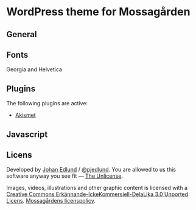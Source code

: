 # WordPress theme for Mossagården

## General

## Fonts

Georgia and Helvetica

## Plugins
The following plugins are active:

* [Akismet](http://akismet.com/)

## Javascript

## Licens

Developed by [Johan Edlund](https://edlunddesign.com/) / [@pjedlund](https://twitter.com/pjedlund/). You are allowed to us this software anyway you see fit — [The Unlicense](http://unlicense.org/).

Images, videos, illustrations and other graphic content is licensed with a [Creative Commons Erkännande-IckeKommersiell-DelaLika 3.0 Unported Licens](http://creativecommons.org/licenses/by-nc-sa/3.0/). [Mossagårdens licenspolicy](http://www.mossagarden.se/licens/).